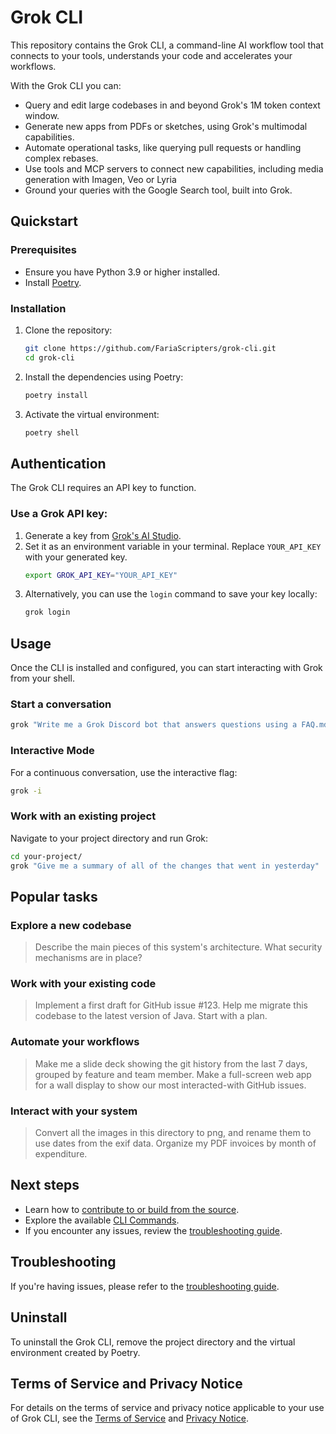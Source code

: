 # Grok CLI

This repository contains the Grok CLI, a command-line AI workflow tool that connects to your tools, understands your code and accelerates your workflows.

With the Grok CLI you can:

*   Query and edit large codebases in and beyond Grok's 1M token context window.
*   Generate new apps from PDFs or sketches, using Grok's multimodal capabilities.
*   Automate operational tasks, like querying pull requests or handling complex rebases.
*   Use tools and MCP servers to connect new capabilities, including media generation with Imagen, Veo or Lyria
*   Ground your queries with the Google Search tool, built into Grok.

## Quickstart

### Prerequisites

*   Ensure you have Python 3.9 or higher installed.
*   Install [Poetry](https://python-poetry.org/docs/#installation).

### Installation

1.  Clone the repository:
    ```bash
    git clone https://github.com/FariaScripters/grok-cli.git
    cd grok-cli
    ```
2.  Install the dependencies using Poetry:
    ```bash
    poetry install
    ```
3.  Activate the virtual environment:
    ```bash
    poetry shell
    ```

## Authentication

The Grok CLI requires an API key to function.

### Use a Grok API key:

1.  Generate a key from [Grok's AI Studio](https://grok.x.ai/).
2.  Set it as an environment variable in your terminal. Replace `YOUR_API_KEY` with your generated key.
    ```bash
    export GROK_API_KEY="YOUR_API_KEY"
    ```
3.  Alternatively, you can use the `login` command to save your key locally:
    ```bash
    grok login
    ```

## Usage

Once the CLI is installed and configured, you can start interacting with Grok from your shell.

### Start a conversation

```bash
grok "Write me a Grok Discord bot that answers questions using a FAQ.md file I will provide"
```

### Interactive Mode

For a continuous conversation, use the interactive flag:

```bash
grok -i
```

### Work with an existing project

Navigate to your project directory and run Grok:

```bash
cd your-project/
grok "Give me a summary of all of the changes that went in yesterday"
```

## Popular tasks

### Explore a new codebase

> Describe the main pieces of this system's architecture.
> What security mechanisms are in place?

### Work with your existing code

> Implement a first draft for GitHub issue #123.
> Help me migrate this codebase to the latest version of Java. Start with a plan.

### Automate your workflows

> Make me a slide deck showing the git history from the last 7 days, grouped by feature and team member.
> Make a full-screen web app for a wall display to show our most interacted-with GitHub issues.

### Interact with your system

> Convert all the images in this directory to png, and rename them to use dates from the exif data.
> Organize my PDF invoices by month of expenditure.

## Next steps

*   Learn how to [contribute to or build from the source](CONTRIBUTING.md).
*   Explore the available [CLI Commands](docs/commands.md).
*   If you encounter any issues, review the [troubleshooting guide](docs/troubleshooting.md).

## Troubleshooting

If you're having issues, please refer to the [troubleshooting guide](docs/troubleshooting.md).

## Uninstall

To uninstall the Grok CLI, remove the project directory and the virtual environment created by Poetry.

## Terms of Service and Privacy Notice

For details on the terms of service and privacy notice applicable to your use of Grok CLI, see the [Terms of Service](TERMS.md) and [Privacy Notice](PRIVACY.md).
